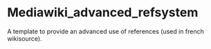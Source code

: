 # Mediawiki_advanced_refsystem
A template to provide an advanced use of references (used in french wikisource).
